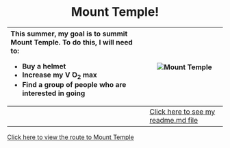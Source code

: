 <h1 align="center"> 
  Mount Temple!
 </h1>

  | This summer, my goal is to summit Mount Temple. To do this, I will need to: <ul><li>Buy a helmet</li><li>Increase my V <span>&#775;O</span><sub>2</sub> max</li><li>Find a group of people who are interested in going</li>     | ![Mount Temple](https://gotmountains.ca/wp-content/uploads/2016/08/dsc2947-1.jpg) |
| :---------- | ----------- |
|             | [Click here to see my readme.md file](https://github.com/abbyoldford/KNES381Class/blob/d6205cea0cfbc2dbdec00d71ad74c7a3c7c7056e/readme.md)  

[Click here to view the route to Mount Temple](https://github.com/abbyoldford/KNES381Class/blob/b4aa5c83b309f0edd24c28b0aa6d8e85a3358989/img/Screen%20Shot%202023-02-07%20at%2011.26.06%20AM.png)
